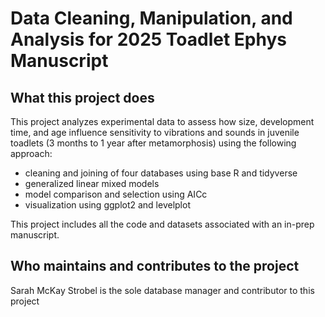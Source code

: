 # Data Cleaning, Manipulation, and Analysis for 2025 Toadlet Ephys Manuscript

## What this project does
This project analyzes experimental data to assess how size, development time, and age influence sensitivity to vibrations and sounds in juvenile toadlets (3 months to 1 year after metamorphosis) using the following approach:
- cleaning and joining of four databases using base R and tidyverse
- generalized linear mixed models
- model comparison and selection using AICc
- visualization using ggplot2 and levelplot

This project includes all the code and datasets associated with an in-prep manuscript.

## Who maintains and contributes to the project
Sarah McKay Strobel is the sole database manager and contributor to this project
